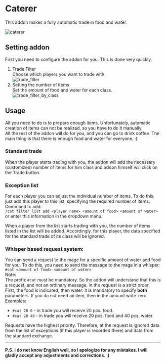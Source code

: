 # Caterer

This addon makes a fully automatic trade in food and water.

![caterer](https://user-images.githubusercontent.com/24303693/34414693-bfe0eae4-ebfb-11e7-8f45-c1f20cafccd2.jpg)

## Setting addon
First you need to configure the addon for you. This is done very quickly.
1. Trade Filter  
Choose which players you want to trade with.  
![trade_filter](https://user-images.githubusercontent.com/24303693/34449854-696275c0-ed0e-11e7-9bbe-ced4a2a6bdff.jpg)  
2. Setting the number of items  
Set the amount of food and water for each class.  
![trade_filter_by_class](https://user-images.githubusercontent.com/24303693/34449843-3d56819c-ed0e-11e7-8b5d-163d62cc8d19.jpg)

## Usage
All you need to do is to prepare enough items. Unfortunately, automatic creation of items can not be realized, so you have to do it manually.  
All the rest of the addon will do for you, and you can go to drink coffee. The main thing is that there is enough food and water for everyone. :)

### Standard trade
When the player starts trading with you, the addon will add the necessary (customized) number of items for him class and addon himself will click on the Trade button.

### Exception list
For each player you can adjust the individual number of items. To do this, just add this player to this list, specifying the required number of items.  
Command to add:  
`/cat filter list add <player name> <amount of food> <amount of water>`  
or enter this information in the dropdown menu.

When a player from the list starts trading with you, the number of items listed in the list will be added. Accordingly, for this player, the data specified for the standard trade of its class will be ignored.

### Whisper based request system:
You can send a request to the mage for a specific amount of water and food for you. To do this, you need to send the message to the mage in a whisper:
`#cat <amount of food> <amount of water>`  
Note:  
The prefix `#cat` must be mandatory. So the addon will understand that this is a request, and not an ordinary message. In the request is a strict order. First, the food is indicated, then water. It is mandatory to specify **both** parameters.
If you do not need an item, then in the amount write zero. Examples:  
* `#cat 20 0` - in trade you will receive 20 pcs. food.  
* `#cat 20 40` - in trade you will receive 20 pcs. food and 40 pcs. water.

Requests have the highest priority. Therefore, at the request is ignored data from the list of exceptions (if this player is recorded there) and data from the standard exchange.
* * *
**P.S. I do not know English well, so I apologize for any mistakes. I will gladly accept any adjustments and corrections. :)**
